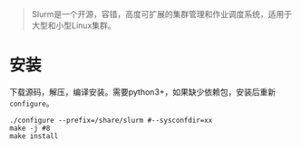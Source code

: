 > Slurm是一个开源，容错，高度可扩展的集群管理和作业调度系统，适用于大型和小型Linux集群。



# 安装

下载源码，解压，编译安装。需要python3+，如果缺少依赖包，安装后重新`configure`。

```shell
./configure --prefix=/share/slurm #--sysconfdir=xx
make -j #8
make install
```


